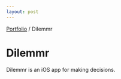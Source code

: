 ```yaml
---
layout: post
---
```


<span class="breadcrumbs">[Portfolio](../pages/portfolio) / Dilemmr</span>

# Dilemmr
Dilemmr is an iOS app for making decisions.


